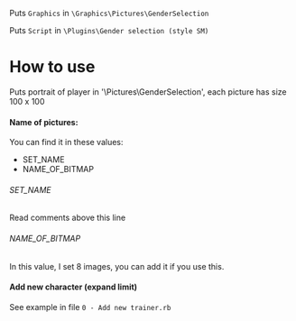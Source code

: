 Puts `Graphics` in `\Graphics\Pictures\GenderSelection`

Puts `Script` in `\Plugins\Gender selection (style SM)`

# How to use
Puts portrait of player in '\Pictures\GenderSelection', each picture has size 100 x 100

#### Name of pictures:
You can find it in these values:
* SET_NAME
* NAME_OF_BITMAP

###### SET_NAME
Read comments above this line

###### NAME_OF_BITMAP
In this value, I set 8 images, you can add it if you use this.

#### Add new character (expand limit)
See example in file `0 - Add new trainer.rb`